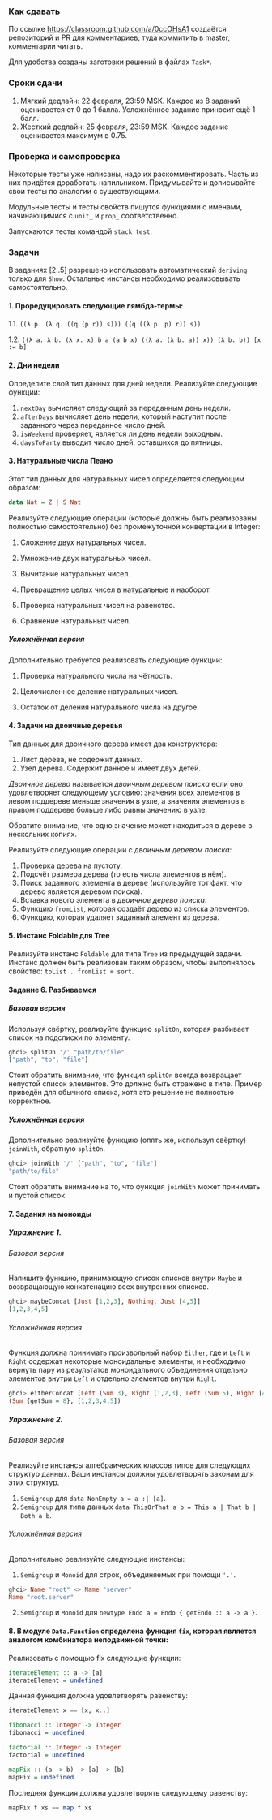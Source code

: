 ### Как сдавать

По ссылке https://classroom.github.com/a/0ccOHsA1 создаётся репозиторий и PR для комментариев, туда коммитить в master, комментарии читать.

Для удобства созданы заготовки решений в файлах `Task*`.

### Сроки сдачи

1. Мягкий дедлайн: 22 февраля, 23:59 MSK. Каждое из 8 заданий оценивается от 0 до 1 балла. Усложнённое задание приносит ещё 1 балл.
2. Жесткий дедлайн: 25 февраля, 23:59 MSK. Каждое задание оценивается максимум в 0.75.

### Проверка и самопроверка

Некоторые тесты уже написаны, надо их раскомментировать. Часть из них придётся доработать напильником. Придумывайте и дописывайте свои тесты по аналогии с существующими.

Модульные тесты и тесты свойств пишутся функциями с именами, начинающимися с `unit_` и `prop_` соответственно.

Запускаются тесты командой `stack test`.

### Задачи

В заданиях [2..5] разрешено использовать автоматический `deriving` только для `Show`. Остальные инстансы необходимо реализовывать самостоятельно.

#### 1. Проредуцировать следующие лямбда-термы:

1.1. `((λ p. (λ q. ((q (p r)) s))) ((q ((λ p. p) r)) s))`

1.2. `((λ a. λ b. (λ x. x) b a (a b x) ((λ a. (λ b. a)) x)) (λ b. b)) [x := b]`

#### 2. Дни недели

Определите свой тип данных для дней недели. Реализуйте следующие функции:

1. `nextDay` вычисляет следующий за переданным день недели.
2. `afterDays` вычисляет день недели, который наступит после заданного через переданное число дней.
3. `isWeekend` проверяет, является ли день недели выходным.
4. `daysToParty` выводит число дней, оставшихся до пятницы.

#### 3. Натуральные числа Пеано

Этот тип данных для натуральных чисел определяется следующим образом:

```haskell
data Nat = Z | S Nat
```

Реализуйте следующие операции (которые должны быть реализованы полностью самостоятельно) без промежуточной конвертации в Integer:

1. Сложение двух натуральных чисел.

2. Умножение двух натуральных чисел.

3. Вычитание натуральных чисел.

4. Превращение целых чисел в натуральные и наоборот.

5. Проверка натуральных чисел на равенство.

6. Сравнение натуральных чисел.

##### Усложнённая версия

Дополнительно требуется реализовать следующие функции:

1. Проверка натурального числа на чётность.

2. Целочисленное деление натуральных чисел.

3. Остаток от деления натурального числа на другое.

#### 4. Задачи на двоичные деревья

Тип данных для двоичного дерева имеет два конструктора:
1. Лист дерева, не содержит данных.
2. Узел дерева. Содержит данное и имеет двух детей.

_Двоичное дерево_ называется _двоичным деревом поиска_ если оно удовлетворяет следующему условию: значения всех элементов в левом поддереве меньше значения в узле, а значения элементов в правом поддереве больше либо равны значению в узле.

Обратите внимание, что одно значение может находиться в дереве в нескольких копиях.

Реализуйте следующие операции с _двоичным деревом поиска_:

1. Проверка дерева на пустоту.
2. Подсчёт размера дерева (то есть числа элементов в нём).
3. Поиск заданного элемента в дереве (используйте тот факт, что дерево является деревом поиска).
4. Вставка нового элемента в _двоичное дерево поиска_.
5. Функцию `fromList`, которая создаёт дерево из списка элементов.
6. Функцию, которая удаляет заданный элемент из дерева.

#### 5. Инстанс Foldable для Tree

Реализуйте инстанс `Foldable` для типа `Tree` из предыдущей задачи.
Инстанс должен быть реализован таким образом, чтобы выполнялось свойство: `toList . fromList ≡ sort`.

#### Задание 6. Разбиваемся

##### Базовая версия

Используя свёртку, реализуйте функцию `splitOn`, которая разбивает список на подсписки по элементу.

```haskell
ghci> splitOn '/' "path/to/file"
["path", "to", "file"]
```

Стоит обратить внимание, что функция `splitOn` всегда возвращает непустой список элементов. Это должно быть отражено в типе. Пример приведён для обычного списка, хотя это решение не полностью корректное.

##### Усложнённая версия

Дополнительно реализуйте функцию (опять же, используя свёртку) `joinWith`, обратную `splitOn`.

```haskell
ghci> joinWith '/' ["path", "to", "file"]
"path/to/file"
```

Стоит обратить внимание на то, что функция `joinWith` может принимать и пустой список.

#### 7. Задания на моноиды

##### Упражнение 1.
###### Базовая версия

Напишите функцию, принимающую список списков внутри `Maybe` и возвращающую конкатенацию всех внутренних списков.

```haskell
ghci> maybeConcat [Just [1,2,3], Nothing, Just [4,5]]
[1,2,3,4,5]
```

###### Усложнённая версия

Функция должна принимать произвольный набор `Either`, где и `Left` и `Right` содержат некоторые моноидальные элементы, и необходимо вернуть пару из результатов моноидального объединения отдельно элементов внутри `Left` и отдельно элементов внутри `Right`.

```haskell
ghci> eitherConcat [Left (Sum 3), Right [1,2,3], Left (Sum 5), Right [4,5]]
(Sum {getSum = 8}, [1,2,3,4,5])
```

##### Упражнение 2.

###### Базовая версия

Реализуйте инстансы алгебраических классов типов для следующих структур данных. Ваши инстансы должны удовлетворять законам для этих структур.

1. `Semigroup` для `data NonEmpty a = a :| [a]`.
2. `Semigroup` для типа данных `data ThisOrThat a b = This a | That b | Both a b`.

###### Усложнённая версия

Дополнительно реализуйте следующие инстансы:

1. `Semigroup` и `Monoid` для строк, объединяемых при помощи `'.'`.

```haskell
ghci> Name "root" <> Name "server"
Name "root.server"
```

2. `Semigroup` и `Monoid` для `newtype Endo a = Endo { getEndo :: a -> a }`.


#### 8. В модуле `Data.Function` определена функция `fix`, которая является аналогом комбинатора неподвижной точки:

Реализовать с помощью fix следующие функции:
```haskell
iterateElement :: a -> [a]
iterateElement = undefined
```
Данная функция должна удовлетворять равенству:
```haskell
iterateElement x == [x, x..]
```

```haskell
fibonacci :: Integer -> Integer
fibonacci = undefined

factorial :: Integer -> Integer
factorial = undefined

mapFix :: (a -> b) -> [a] -> [b]
mapFix = undefined
```
Последняя функция должна удовлетворять следующему равенству:
```haskell
mapFix f xs == map f xs
```
